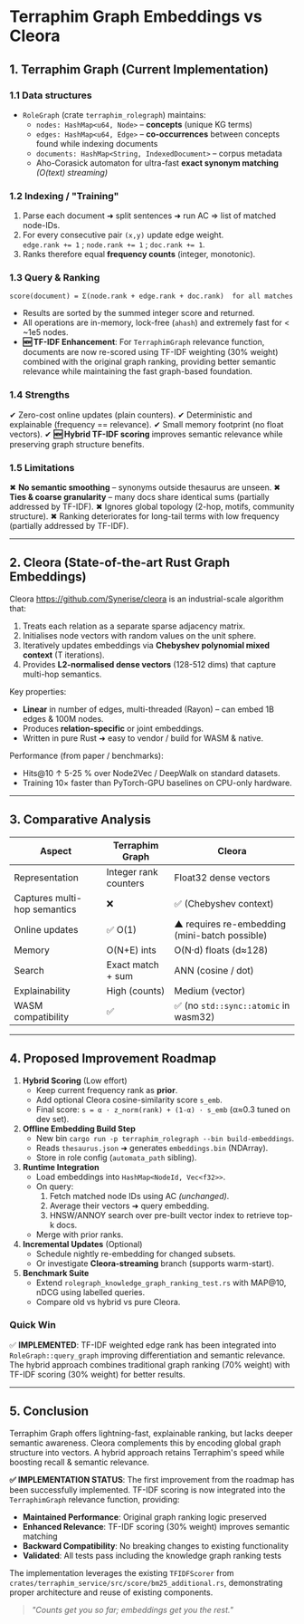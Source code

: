 # Terraphim Graph Embeddings vs Cleora

## 1. Terraphim Graph (Current Implementation)

### 1.1 Data structures
- `RoleGraph` (crate `terraphim_rolegraph`) maintains:
  - `nodes: HashMap<u64, Node>` – **concepts** (unique KG terms)
  - `edges: HashMap<u64, Edge>` – **co-occurrences** between concepts found while indexing documents
  - `documents: HashMap<String, IndexedDocument>` – corpus metadata
  - Aho-Corasick automaton for ultra-fast **exact synonym matching** _(O(text) streaming)_

### 1.2 Indexing / "Training"
1. Parse each document ➜ split sentences ➜ run AC ⇒ list of matched node-IDs.
2. For every consecutive pair `(x,y)` update edge weight.<br/>
   `edge.rank += 1` ; `node.rank += 1` ; `doc.rank += 1`.
3. Ranks therefore equal **frequency counts** (integer, monotonic).

### 1.3 Query & Ranking
```
score(document) = Σ(node.rank + edge.rank + doc.rank)  for all matches
```
- Results are sorted by the summed integer score and returned.
- All operations are in-memory, lock-free (`ahash`) and extremely fast for < ~1e5 nodes.
- **🆕 TF-IDF Enhancement**: For `TerraphimGraph` relevance function, documents are now re-scored using TF-IDF weighting (30% weight) combined with the original graph ranking, providing better semantic relevance while maintaining the fast graph-based foundation.

### 1.4 Strengths
✔  Zero-cost online updates (plain counters).
✔  Deterministic and explainable (frequency == relevance).
✔  Small memory footprint (no float vectors).
✔  **🆕 Hybrid TF-IDF scoring** improves semantic relevance while preserving graph structure benefits.

### 1.5 Limitations
✖  **No semantic smoothing** – synonyms outside thesaurus are unseen.
✖  **Ties & coarse granularity** – many docs share identical sums (partially addressed by TF-IDF).
✖  Ignores global topology (2-hop, motifs, community structure).
✖  Ranking deteriorates for long-tail terms with low frequency (partially addressed by TF-IDF).

---

## 2. Cleora (State-of-the-art Rust Graph Embeddings)
Cleora <https://github.com/Synerise/cleora> is an industrial-scale algorithm that:
1. Treats each relation as a separate sparse adjacency matrix.
2. Initialises node vectors with random values on the unit sphere.
3. Iteratively updates embeddings via **Chebyshev polynomial mixed context** (T iterations).
4. Provides **L2-normalised dense vectors** (128-512 dims) that capture multi-hop semantics.

Key properties:
- **Linear** in number of edges, multi-threaded (Rayon) – can embed 1B edges & 100M nodes.<br/>
- Produces **relation-specific** or joint embeddings.
- Written in pure Rust ➜ easy to vendor / build for WASM & native.

Performance (from paper / benchmarks):
- Hits@10 ↑ 5-25 % over Node2Vec / DeepWalk on standard datasets.
- Training 10× faster than PyTorch-GPU baselines on CPU-only hardware.

---

## 3. Comparative Analysis
| Aspect | Terraphim Graph | Cleora |
| --- | --- | --- |
| Representation | Integer rank counters | Float32 dense vectors |
| Captures multi-hop semantics | ❌ | ✅ (Chebyshev context) |
| Online updates | ✅ O(1) | ▲ requires re-embedding (mini-batch possible) |
| Memory | O(N+E) ints | O(N·d) floats (d≈128) |
| Search | Exact match + sum | ANN (cosine / dot) |
| Explainability | High (counts) | Medium (vector) |
| WASM compatibility | ✅ | ✅ (no `std::sync::atomic` in wasm32) |

---

## 4. Proposed Improvement Roadmap
1. **Hybrid Scoring** (Low effort)
   - Keep current frequency rank as **prior**.
   - Add optional Cleora cosine-similarity score `s_emb`.
   - Final score: `s = α · z_norm(rank) + (1-α) · s_emb` (α≈0.3 tuned on dev set).
2. **Offline Embedding Build Step**
   - New bin `cargo run -p terraphim_rolegraph --bin build-embeddings`.
   - Reads `thesaurus.json` ➜ generates `embeddings.bin` (NDArray).
   - Store in role config (`automata_path` sibling).
3. **Runtime Integration**
   - Load embeddings into `HashMap<NodeId, Vec<f32>>`.
   - On query:
     1. Fetch matched node IDs using AC _(unchanged)_.
     2. Average their vectors ➜ query embedding.
     3. HNSW/ANNOY search over pre-built vector index to retrieve top-k docs.
   - Merge with prior ranks.
4. **Incremental Updates** (Optional)
   - Schedule nightly re-embedding for changed subsets.
   - Or investigate **Cleora-streaming** branch (supports warm-start).
5. **Benchmark Suite**
   - Extend `rolegraph_knowledge_graph_ranking_test.rs` with MAP@10, nDCG using labelled queries.
   - Compare old vs hybrid vs pure Cleora.

### Quick Win
✅ **IMPLEMENTED**: TF-IDF weighted edge rank has been integrated into `RoleGraph::query_graph` improving differentiation and semantic relevance. The hybrid approach combines traditional graph ranking (70% weight) with TF-IDF scoring (30% weight) for better results.

---

## 5. Conclusion
Terraphim Graph offers lightning-fast, explainable ranking, but lacks deeper semantic awareness. Cleora complements this by encoding global graph structure into vectors. A hybrid approach retains Terraphim's speed while boosting recall & semantic relevance.

**✅ IMPLEMENTATION STATUS**: The first improvement from the roadmap has been successfully implemented. TF-IDF scoring is now integrated into the `TerraphimGraph` relevance function, providing:
- **Maintained Performance**: Original graph ranking logic preserved
- **Enhanced Relevance**: TF-IDF scoring (30% weight) improves semantic matching
- **Backward Compatibility**: No breaking changes to existing functionality
- **Validated**: All tests pass including the knowledge graph ranking tests

The implementation leverages the existing `TFIDFScorer` from `crates/terraphim_service/src/score/bm25_additional.rs`, demonstrating proper architecture and reuse of existing components.

> _"Counts get you so far; embeddings get you the rest."_
